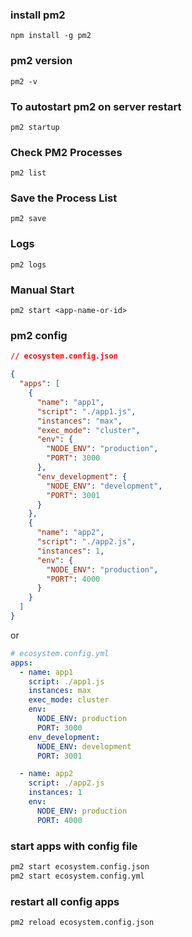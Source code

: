 ### install pm2

```
npm install -g pm2
```

### pm2 version

```
pm2 -v
```

### To autostart pm2 on server restart

```
pm2 startup
```

### Check PM2 Processes

```
pm2 list
```

### Save the Process List

```
pm2 save
```

### Logs

```
pm2 logs
```

### Manual Start

```
pm2 start <app-name-or-id>
```

### pm2 config

```json
// ecosystem.config.json

{
  "apps": [
    {
      "name": "app1",
      "script": "./app1.js",
      "instances": "max",
      "exec_mode": "cluster",
      "env": {
        "NODE_ENV": "production",
        "PORT": 3000
      },
      "env_development": {
        "NODE_ENV": "development",
        "PORT": 3001
      }
    },
    {
      "name": "app2",
      "script": "./app2.js",
      "instances": 1,
      "env": {
        "NODE_ENV": "production",
        "PORT": 4000
      }
    }
  ]
}
```

or

```yml
# ecosystem.config.yml
apps:
  - name: app1
    script: ./app1.js
    instances: max
    exec_mode: cluster
    env:
      NODE_ENV: production
      PORT: 3000
    env_development:
      NODE_ENV: development
      PORT: 3001

  - name: app2
    script: ./app2.js
    instances: 1
    env:
      NODE_ENV: production
      PORT: 4000
```

### start apps with config file

```bash
pm2 start ecosystem.config.json
pm2 start ecosystem.config.yml

```

### restart all config apps

```
pm2 reload ecosystem.config.json
```
